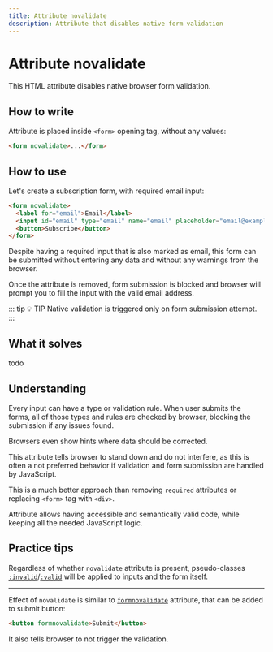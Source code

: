 ```yaml
---
title: Attribute novalidate
description: Attribute that disables native form validation
---
```


# Attribute novalidate

This HTML attribute disables native browser form validation.

## How to write

Attribute is placed inside `<form>` opening tag, without any values:

```html
<form novalidate>...</form>
```

## How to use

Let's create a subscription form, with required email input:

```html
<form novalidate>
  <label for="email">Email</label>
  <input id="email" type="email" name="email" placeholder="email@example.com" required>
  <button>Subscribe</button>
</form>
```

Despite having a required input that is also marked as email, this form can be submitted without entering any data and without any warnings from the browser.

Once the attribute is removed, form submission is blocked and browser will prompt you to fill the input with the valid email address.

::: tip :bulb: TIP
Native validation is triggered only on form submission attempt.
:::

## What it solves

todo

## Understanding

Every input can have a type or validation rule. When user submits the forms, all of those types and rules are checked by browser, blocking the submission if any issues found.

Browsers even show hints where data should be corrected.

This attribute tells browser to stand down and do not interfere, as this is often a not preferred behavior if validation and form submission are handled by JavaScript.

This is a much better approach than removing `required` attributes or replacing `<form>` tag with `<div>`.

Attribute allows having accessible and semantically valid code, while keeping all the needed JavaScript logic.

## Practice tips

Regardless of whether `novalidate` attribute is present, pseudo-classes [`:invalid`](https://developer.mozilla.org/en-US/docs/Web/CSS/:invalid)/[`:valid`](https://developer.mozilla.org/en-US/docs/Web/CSS/:valid) will be applied to inputs and the form itself.

---

Effect of `novalidate` is similar to [`formnovalidate`](https://developer.mozilla.org/en-US/docs/Web/HTML/Element/button#formnovalidate) attribute, that can be added to submit button:

```html
<button formnovalidate>Submit</button>
```

It also tells browser to not trigger the validation.
